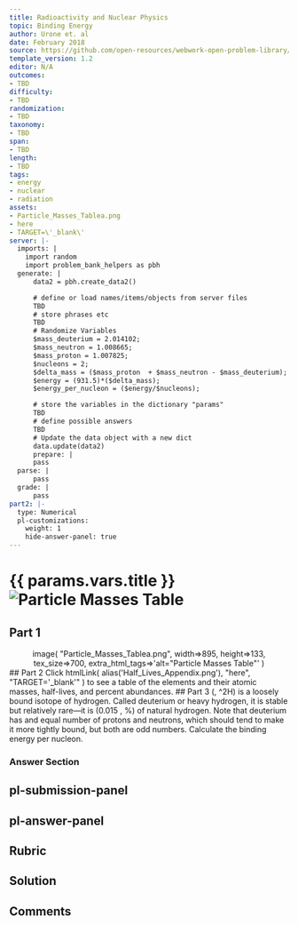 ```yaml
---
title: Radioactivity and Nuclear Physics
topic: Binding Energy
author: Urone et. al
date: February 2018
source: https://github.com/open-resources/webwork-open-problem-library/tree/master/Contrib/BrockPhysics/College_Physics_Urone/31.Radioactivity_and_Nuclear_Physics/31-06.Binding_Energy/NU_U17-31-06-001.pg
template_version: 1.2
editor: N/A
outcomes:
- TBD
difficulty:
- TBD
randomization:
- TBD
taxonomy:
- TBD
span:
- TBD
length:
- TBD
tags:
- energy
- nuclear
- radiation
assets:
- Particle_Masses_Tablea.png
- here
- TARGET=\'_blank\'
server: |-
  imports: |
    import random
    import problem_bank_helpers as pbh
  generate: |
      data2 = pbh.create_data2()

      # define or load names/items/objects from server files
      TBD
      # store phrases etc
      TBD
      # Randomize Variables
      $mass_deuterium = 2.014102;
      $mass_neutron = 1.008665;
      $mass_proton = 1.007825;
      $nucleons = 2;
      $delta_mass = ($mass_proton  + $mass_neutron - $mass_deuterium);
      $energy = (931.5)*($delta_mass);
      $energy_per_nucleon = ($energy/$nucleons);

      # store the variables in the dictionary "params"
      TBD
      # define possible answers
      TBD
      # Update the data object with a new dict
      data.update(data2)
      prepare: |
      pass
  parse: |
      pass
  grade: |
      pass
part2: |-
  type: Numerical
  pl-customizations:
    weight: 1
    hide-answer-panel: true
---
```


# {{ params.vars.title }}![Particle Masses Table](Particle_Masses_Tablea.png)

## Part 1 
<center> image( "Particle_Masses_Tablea.png", width=>895, height=>133,  tex_size=>700, extra_html_tags=>'alt="Particle Masses Table"' ) </center> 
## Part 2 
Click  htmlLink( alias('Half_Lives_Appendix.png'), "here", "TARGET='_blank'" )  to see a table of the elements and their atomic masses, half-lives, and percent abundances. 
## Part 3 
(, ^2H) is a loosely bound isotope of hydrogen. Called deuterium or heavy hydrogen, it is stable but relatively rare—it is (0.015 , %) of natural hydrogen. Note that deuterium has and equal number of protons and neutrons, which should tend to make it more tightly bound, but both are odd numbers. Calculate the binding energy per nucleon. 


### Answer Section 


## pl-submission-panel 


## pl-answer-panel 


## Rubric 


## Solution 


## Comments 


